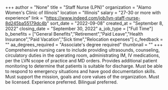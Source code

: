 +++
author = "None"
title = "Staff Nurse (LPN)"
organization = "Alamo Women's Clinic of Illinois"
location = "Illinois"
salary = "27-30 or more with experience"
link = "https://www.indeed.com/job/lvn-staff-nurse-8d245ba55179dc4b"
sort_date = "2022-09-08"
created_at = "September 8, 2022"
closing_date = "September 30, 2022"
a_job_type = ["Full Time"]
b_benefits = ["General Benefits","Retirement","Paid Leave","Health Insurance","Paid Vacation","Sick time","Relocation expenses"]
c_feedback = ""
aa_degrees_required = "Associate's degree required"
thumbnail = ""
+++
Comprehensive nursing care to include providing ultrasounds, counseling, circulatory duties in the operating room, administrating IM, IV medications, per the LVN scope of practice and MD orders. Provides additional patient monitoring to determine that patients is suitable for discharge. Must be able to respond to emergency situations and have good documentation skills. Must support the mission, goals and core values of the organization. Must be licensed. Experience preferred. Bilingual preferred.